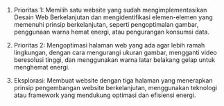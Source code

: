 
1. Prioritas 1: Memilih satu website yang sudah mengimplementasikan Desain Web Berkelanjutan dan mengidentifikasi elemen-elemen yang memenuhi prinsip berkelanjutan, seperti pengoptimalan gambar, penggunaan warna hemat energi, atau pengurangan konsumsi data.

2. Prioritas 2: Mengoptimasi halaman web yang ada agar lebih ramah lingkungan, dengan cara mengurangi ukuran gambar, mengganti video beresolusi tinggi, dan menggunakan warna latar belakang gelap untuk menghemat energi.

3. Eksplorasi: Membuat website dengan tiga halaman yang menerapkan prinsip pengembangan website berkelanjutan, menggunakan teknologi atau framework yang mendukung optimasi dan efisiensi energi.